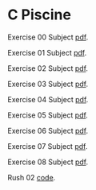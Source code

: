 # C Piscine

Exercise 00 Subject [pdf](c00/en.subject.pdf).

Exercise 01 Subject [pdf](c01/en.subject.pdf).

Exercise 02 Subject [pdf](c02/en.subject.pdf).

Exercise 03 Subject [pdf](c03/en.subject.pdf).

Exercise 04 Subject [pdf](c04/en.subject.pdf).

Exercise 05 Subject [pdf](c05/en.subject.pdf).

Exercise 06 Subject [pdf](c06/en.subject.pdf).

Exercise 07 Subject [pdf](c07/en.subject.pdf).

Exercise 08 Subject [pdf](c08/en.subject.pdf).

Rush 02 [code](../rush02/).
